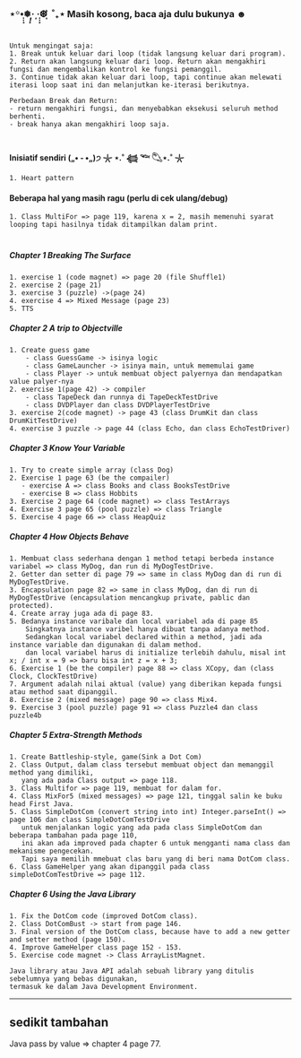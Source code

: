 ### ⋆꙳•̩̩͙❅*̩̩͙‧͙ ‧͙*̩̩͙❆ ͙͛ ˚₊⋆ Masih kosong, baca aja dulu bukunya ☻

#

#

```angular2html
Untuk mengingat saja:
1. Break untuk keluar dari loop (tidak langsung keluar dari program).
2. Return akan langsung keluar dari loop. Return akan mengakhiri fungsi dan mengembalikan kontrol ke fungsi pemanggil.
3. Continue tidak akan keluar dari loop, tapi continue akan melewati iterasi loop saat ini dan melanjutkan ke-iterasi berikutnya.

Perbedaan Break dan Return:
- return mengakhiri fungsi, dan menyebabkan eksekusi seluruh method berhenti.
- break hanya akan mengakhiri loop saja.
```

#                                            

#### Inisiatif sendiri („• ֊ •„)੭ 𓇼 ⋆.˚ 𓆉 𓆝 𓆡⋆.˚ 𓇼

```
1. Heart pattern
```

#### Beberapa hal yang masih ragu (perlu di cek ulang/debug)

```angular2html
1. Class MultiFor => page 119, karena x = 2, masih memenuhi syarat looping tapi hasilnya tidak ditampilkan dalam print.
```

#

#

##### Chapter 1 Breaking The Surface

```
1. exercise 1 (code magnet) => page 20 (file Shuffle1)
2. exercise 2 (page 21)
3. exercise 3 (puzzle) ->(page 24) 
4. exercise 4 => Mixed Message (page 23)
5. TTS
```

##### Chapter 2 A trip to Objectville

```
1. Create guess game
    - class GuessGame -> isinya logic
    - class GameLauncher -> isinya main, untuk mememulai game
    - class Player -> untuk membuat object palyernya dan mendapatkan value palyer-nya
2. exercise 1(page 42) -> compiler
    - class TapeDeck dan runnya di TapeDeckTestDrive
    - class DVDPlayer dan class DVDPlayerTestDrive
3. exercise 2(code magnet) -> page 43 (class DrumKit dan class DrumKitTestDrive)
4. exercise 3 puzzle -> page 44 (class Echo, dan class EchoTestDriver)
```

##### Chapter 3 Know Your Variable

```
1. Try to create simple array (class Dog)
2. Exercise 1 page 63 (be the compailer)
   - exercise A => class Books and class BooksTestDrive
   - exercise B => class Hobbits
3. Exercise 2 page 64 (code magnet) => class TestArrays
4. Exercise 3 page 65 (pool puzzle) => class Triangle
5. Exercise 4 page 66 => class HeapQuiz
```

##### Chapter 4 How Objects Behave

```
1. Membuat class sederhana dengan 1 method tetapi berbeda instance variabel => class MyDog, dan run di MyDogTestDrive. 
2. Getter dan setter di page 79 => same in class MyDog dan di run di MyDogTestDrive.
3. Encapsulation page 82 => same in class MyDog, dan di run di MyDogTestDrive (encapsulation mencangkup private, pablic dan protected).
4. Create array juga ada di page 83.
5. Bedanya instance varibale dan local variabel ada di page 85 
    Singkatnya instance varibel hanya dibuat tanpa adanya method.
    Sedangkan local variabel declared within a method, jadi ada instance variable dan digunakan di dalam method.
    dan local variabel harus di initialize terlebih dahulu, misal int x; / int x = 9 => baru bisa int z = x + 3;
6. Exercise 1 (be the compiler) page 88 => class XCopy, dan (class Clock, ClockTestDrive)
7. Argument adalah nilai aktual (value) yang diberikan kepada fungsi atau method saat dipanggil.
8. Exercise 2 (mixed message) page 90 => class Mix4.
9. Exercise 3 (pool puzzle) page 91 => class Puzzle4 dan class puzzle4b
```

##### Chapter 5 Extra-Strength Methods

```
1. Create Battleship-style, game(Sink a Dot Com)
2. Class Output, dalam class tersebut membuat object dan memanggil method yang dimiliki,
   yang ada pada Class output => page 118.
3. Class Multifor => page 119, membuat for dalam for.
4. Class MixFor5 (mixed messages) => page 121, tinggal salin ke buku head First Java. 
5. Class SimpleDotCom (convert string into int) Integer.parseInt() => page 106 dan class SimpleDotComTestDrive
   untuk menjalankan logic yang ada pada class SimpleDotCom dan beberapa tambahan pada page 110,
   ini akan ada improved pada chapter 6 untuk mengganti nama class dan mekanisme pengecekan.
   Tapi saya memilih mmebuat clas baru yang di beri nama DotCom class. 
6. Class GameHelper yang akan dipanggil pada class simpleDotComTestDrive => page 112.
```

##### Chapter 6 Using the Java Library

```angular2html
1. Fix the DotCom code (improved DotCom class).
2. Class DotComBust -> start from page 146.
3. Final version of the DotCom class, because have to add a new getter and setter method (page 150).
4. Improve GameHelper class page 152 - 153.
5. Exercise code magnet -> Class ArrayListMagnet.

Java library atau Java API adalah sebuah library yang ditulis sebelumnya yang bebas digunakan,
termasuk ke dalam Java Development Environment.
```

----------------
sedikit tambahan
----------------
Java pass by value => chapter 4 page 77.

    













